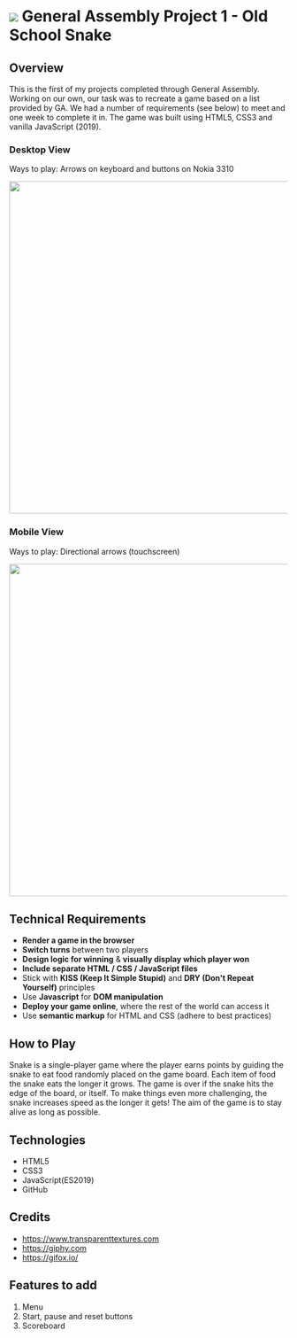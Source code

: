 # ![](https://ga-dash.s3.amazonaws.com/production/assets/logo-9f88ae6c9c3871690e33280fcf557f33.png) General Assembly Project 1 - Old School Snake

## Overview
This is the first of my projects completed through General Assembly. Working on our own, our task was to recreate a game based on a list provided by GA. We had a number of requirements (see below) to meet and one week to complete it in. The game was built using HTML5, CSS3 and vanilla JavaScript (2019). 

### Desktop View
Ways to play: Arrows on keyboard and buttons on Nokia 3310

<img src="https://i.imgur.com/bacxrim.gif" height="600" />

### Mobile View
Ways to play: Directional arrows (touchscreen)

<img src="https://i.imgur.com/1dnNOYn.gif" height="600" />


## Technical Requirements

* **Render a game in the browser**
* **Switch turns** between two players
* **Design logic for winning** & **visually display which player won**
* **Include separate HTML / CSS / JavaScript files**
* Stick with **KISS (Keep It Simple Stupid)** and **DRY (Don't Repeat Yourself)** principles
* Use **Javascript** for **DOM manipulation**
* **Deploy your game online**, where the rest of the world can access it
* Use **semantic markup** for HTML and CSS (adhere to best practices)


## How to Play
  Snake is a single-player game where the player earns points by guiding the snake to eat food randomly placed on the game board. Each item of food the snake eats the longer it grows. The game is over if the snake hits the edge of the board, or itself. To make things even more challenging, the snake increases speed as the longer it gets!
  The aim of the game is to stay alive as long as possible.


## Technologies
* HTML5
* CSS3
* JavaScript(ES2019)
* GitHub


## Credits
* https://www.transparenttextures.com
* https://giphy.com
* https://gifox.io/


## Features to add
1. Menu
2. Start, pause and reset buttons
3. Scoreboard


